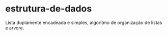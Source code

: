 # estrutura-de-dados
 Lista duplamente encadeada e simples, algoritmo de organização de listas e arvore.
